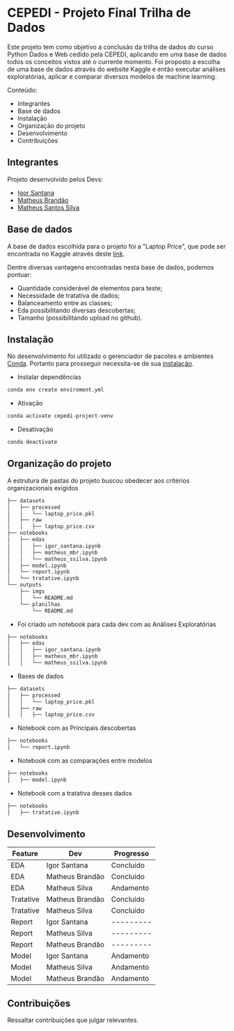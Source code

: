 # CEPEDI - Projeto Final Trilha de Dados

Este projeto tem como objetivo a conclusão da trilha de dados do curso Python Dados e Web cedido pela CEPEDI, aplicando em uma base de dados todos os conceitos vistos até o currente momento. Foi proposto a escolha de uma base de dados através do website Kaggle e então executar análises exploratórias, aplicar e comparar diversos modelos de machine learning.

Conteúdo:
- Integrantes
- Base de dados
- Instalação
- Organização do projeto
- Desenvolvimento
- Contribuições

## Integrantes

Projeto desenvolvido pelos Devs:

- [Igor Santana](https://github.com/igorssant)
- [Matheus Brandão](https://github.com/MatBrands)
- [Matheus Santos Silva](https://github.com/matheusssilva991)

## Base de dados

A base de dados escolhida para o projeto foi a "Laptop Price", que pode ser encontrada no Kaggle através deste [link](https://www.kaggle.com/datasets/muhammetvarl/laptop-price).

Dentre diversas vantagens encontradas nesta base de dados, podemos pontuar:
- Quantidade considerável de elementos para teste;
- Necessidade de tratativa de dados;
- Balanceamento entre as classes;
- Eda possibilitando diversas descobertas;
- Tamanho (possibilitando upload no github).

## Instalação

No desenvolvimento foi utilizado o gerenciador de pacotes e ambientes [Conda](https://conda.io/). Portanto para prosseguir necessita-se de sua [instalação](https://conda.io/projects/conda/en/latest/user-guide/install/index.html).

- Instalar dependências
```sh
conda env create enviroment.yml
```

- Ativação
```sh
conda activate cepedi-project-venv
```

- Desativação
```sh
conda deactivate
```

## Organização do projeto

A estrutura de pastas do projeto buscou obedecer aos critérios organizacionais exigidos

```sh
├── datasets
│   ├── processed
│   │   └── laptop_price.pkl
│   ├── raw
│   │   ├── laptop_price.csv
├── notebooks
│   ├── edas
│   │   ├── igor_santana.ipynb
│   │   ├── matheus_mbr.ipynb
│   │   └── matheus_ssilva.ipynb
│   ├── model.ipynb
│   └── report.ipynb
│   └── tratative.ipynb
└── outputs
    ├── imgs
    │   └── README.md
    └── planilhas
        └── README.md
```

- Foi criado um notebook para cada dev com as Análises Exploratórias


```sh
├── notebooks
│   ├── edas
│   │   ├── igor_santana.ipynb
│   │   ├── matheus_mbr.ipynb
│   │   └── matheus_ssilva.ipynb
```

- Bases de dados 


```sh
├── datasets
│   ├── processed
│   │   └── laptop_price.pkl
│   ├── raw
│   │   ├── laptop_price.csv
```

- Notebook com as Principais descobertas


```sh
├── notebooks
│   └── report.ipynb
```

- Notebook com as comparações entre modelos


```sh
├── notebooks
│   ├── model.ipynb
```

- Notebook com a tratativa desses dados


```sh
├── notebooks
│   ├── tratative.ipynb
```

## Desenvolvimento

| Feature | Dev | Progresso
| ------- | --- | ---------
| EDA | Igor Santana | Concluído
| EDA | Matheus Brandão | Concluído
| EDA | Matheus Silva | Andamento
| Tratative | Matheus Brandão | Concluído
| Tratative | Matheus Silva | Concluído
| Report | Igor Santana | ---------
| Report | Matheus Silva | ---------
| Report | Matheus Brandão | ---------
| Model | Igor Santana | Andamento
| Model | Matheus Silva | Andamento
| Model | Matheus Brandão | Andamento

## Contribuições

Ressaltar contribuições que julgar relevantes.